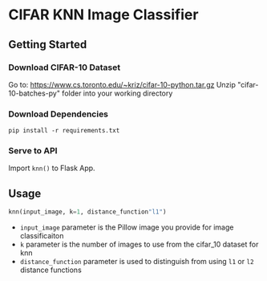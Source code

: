 # CIFAR KNN Image Classifier

## Getting Started

### Download CIFAR-10 Dataset

Go to: https://www.cs.toronto.edu/~kriz/cifar-10-python.tar.gz
Unzip "cifar-10-batches-py" folder into your working directory

### Download Dependencies

```
pip install -r requirements.txt
```

### Serve to API

Import `knn()` to Flask App.

## Usage

```python
knn(input_image, k=1, distance_function"l1")
```

- `input_image` parameter is the Pillow image you provide for image classificaiton
- `k` parameter is the number of images to use from the cifar_10 dataset for knn
- `distance_function` parameter is used to distinguish from using `l1` or `l2` distance functions
